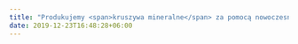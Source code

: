 ```yaml
---
title: "Produkujemy <span>kruszywa mineralne</span> za pomocą nowoczesnych metod <span>obróbki termicznej</span>"
date: 2019-12-23T16:48:28+06:00
---
```

